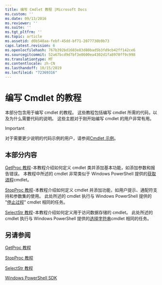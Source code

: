 ```yaml
---
title: 编写 Cmdlet 教程 |Microsoft Docs
ms.custom: ''
ms.date: 09/13/2016
ms.reviewer: ''
ms.suite: ''
ms.tgt_pltfrm: ''
ms.topic: article
ms.assetid: d0b548aa-febf-45dd-bf71-2077730b9b73
caps.latest.revision: 6
ms.openlocfilehash: 767b392bd1603e83d80bad5b3fd9cb42ff142ce6
ms.sourcegitcommit: 52a67bcd9d7bf3e8600ea4302d1fa8970ff9c998
ms.translationtype: MT
ms.contentlocale: zh-CN
ms.lasthandoff: 10/15/2019
ms.locfileid: "72369316"
---
```

# <a name="tutorials-for-writing-cmdlets"></a>编写 Cmdlet 的教程

本部分包含用于编写 cmdlet 的教程。 这些教程包括编写 cmdlet 所需的代码，以及为什么需要代码的说明。 这些主题对于刚开始编写 cmdlet 的用户非常有用。

> [!IMPORTANT]
> 对于需要更少说明的代码示例的用户，请参阅[Cmdlet 示例](./cmdlet-samples.md)。

## <a name="in-this-section"></a>本部分内容

[GetProc 教程](./getproc-tutorial.md)-本教程介绍如何定义 cmdlet 类并添加基本功能，如添加参数和报告错误。 本教程中所述的 cmdlet 非常类似于 Windows PowerShell 提供的[获取进程](/powershell/module/Microsoft.PowerShell.Management/Get-Process)cmdlet。

[StopProc 教程](./stopproc-tutorial.md)-本教程介绍如何定义 cmdlet 并添加功能，如用户提示、通配符支持和参数集的使用。 此处所述的 cmdlet 执行与 Windows PowerShell 提供的 "[停止过程](/powershell/module/Microsoft.PowerShell.Management/Stop-Process)" cmdlet 相同的任务。

[SelectStr 教程](./selectstr-tutorial.md)-本教程介绍如何定义用于访问数据存储的 cmdlet。 此处所述的 cmdlet 执行与 Windows PowerShell 提供的[选择字符串](/powershell/module/microsoft.powershell.utility/select-string)cmdlet 相同的任务。

## <a name="see-also"></a>另请参阅

[GetProc 教程](./getproc-tutorial.md)

[StopProc 教程](./stopproc-tutorial.md)

[SelectStr 教程](./selectstr-tutorial.md)

[Windows PowerShell SDK](../windows-powershell-reference.md)
